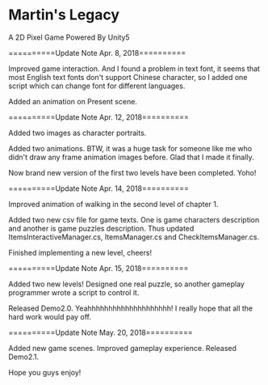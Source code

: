 # Martin's Legacy
A 2D Pixel Game Powered By Unity5

==========Update Note Apr. 8, 2018==========

Improved game interaction. And I found a problem in text font, it seems that most English text fonts don't support Chinese character, so I added one script which can change font for different languages.

Added an animation on Present scene.

==========Update Note Apr. 12, 2018==========

Added two images as character portraits.

Added two animations. BTW, it was a huge task for someone like me who didn't draw any frame animation images before. Glad that I made it finally.

Now brand new version of the first two levels have been completed. Yoho! 

==========Update Note Apr. 14, 2018==========

Improved animation of walking in the second level of chapter 1.

Added two new csv file for game texts. One is game characters description and another is game puzzles description. Thus updated ItemsInteractiveManager.cs, ItemsManager.cs and CheckItemsManager.cs.

Finished implementing a new level, cheers!

==========Update Note Apr. 15, 2018==========

Added two new levels! Designed one real puzzle, so another gameplay programmer wrote a script to control it. 

Released Demo2.0. Yeahhhhhhhhhhhhhhhhhhhh! I really hope that all the hard work would pay off. 

==========Update Note May. 20, 2018==========

Added new game scenes. Improved gameplay experience. Released Demo2.1.

Hope you guys enjoy!